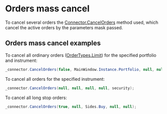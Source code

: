 # Orders mass cancel

To cancel several orders the [Connector.CancelOrders](xref:StockSharp.Algo.Connector.CancelOrders) method used, which cancel the active orders by the parameters mask passed. 

## Orders mass cancel examples

To cancel all ordinary orders ([OrderTypes.Limit](xref:StockSharp.Messages.OrderTypes.Limit)) for the specified portfolio and instrument:

```cs
_connector.CancelOrders(false, MainWindow.Instance.Portfolio, null, null, security);
```

To cancel all orders for the specified instrument: 

```cs
_connector.CancelOrders(null, null, null, null, security);
```

To cancel all long stop orders: 

```cs
_connector.CancelOrders(true, null, Sides.Buy, null, null);
```
